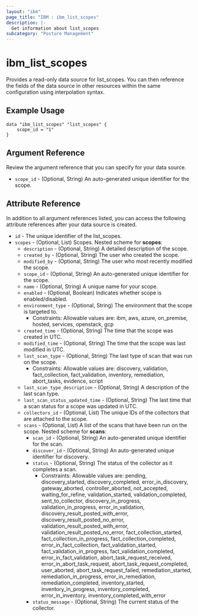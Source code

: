 ```yaml
---
layout: "ibm"
page_title: "IBM : ibm_list_scopes"
description: |-
  Get information about list_scopes
subcategory: "Posture Management"
---
```


# ibm_list_scopes

Provides a read-only data source for list_scopes. You can then reference the fields of the data source in other resources within the same configuration using interpolation syntax.

## Example Usage

```hcl
data "ibm_list_scopes" "list_scopes" {
	scope_id = "1"
}
```

## Argument Reference

Review the argument reference that you can specify for your data source.

* `scope_id` - (Optional, String) An auto-generated unique identifier for the scope.

## Attribute Reference

In addition to all argument references listed, you can access the following attribute references after your data source is created.

* `id` - The unique identifier of the list_scopes.
* `scopes` - (Optional, List) Scopes.
Nested scheme for **scopes**:
	* `description` - (Optional, String) A detailed description of the scope.
	* `created_by` - (Optional, String) The user who created the scope.
	* `modified_by` - (Optional, String) The user who most recently modified the scope.
	* `scope_id` - (Optional, String) An auto-generated unique identifier for the scope.
	* `name` - (Optional, String) A unique name for your scope.
	* `enabled` - (Optional, Boolean) Indicates whether scope is enabled/disabled.
	* `environment_type` - (Optional, String) The environment that the scope is targeted to.
	  * Constraints: Allowable values are: ibm, aws, azure, on_premise, hosted, services, openstack, gcp
	* `created_time` - (Optional, String) The time that the scope was created in UTC.
	* `modified_time` - (Optional, String) The time that the scope was last modified in UTC.
	* `last_scan_type` - (Optional, String) The last type of scan that was run on the scope.
	  * Constraints: Allowable values are: discovery, validation, fact_collection, fact_validation, inventory, remediation, abort_tasks, evidence, script
	* `last_scan_type_description` - (Optional, String) A description of the last scan type.
	* `last_scan_status_updated_time` - (Optional, String) The last time that a scan status for a scope was updated in UTC.
	* `collectors_id` - (Optional, List) The unique IDs of the collectors that are attached to the scope.
	* `scans` - (Optional, List) A list of the scans that have been run on the scope.
	Nested scheme for **scans**:
		* `scan_id` - (Optional, String) An auto-generated unique identifier for the scan.
		* `discover_id` - (Optional, String) An auto-generated unique identifier for discovery.
		* `status` - (Optional, String) The status of the collector as it completes a scan.
		  * Constraints: Allowable values are: pending, discovery_started, discovery_completed, error_in_discovery, gateway_aborted, controller_aborted, not_accepted, waiting_for_refine, validation_started, validation_completed, sent_to_collector, discovery_in_progress, validation_in_progress, error_in_validation, discovery_result_posted_with_error, discovery_result_posted_no_error, validation_result_posted_with_error, validation_result_posted_no_error, fact_collection_started, fact_collection_in_progress, fact_collection_completed, error_in_fact_collection, fact_validation_started, fact_validation_in_progress, fact_validation_completed, error_in_fact_validation, abort_task_request_received, error_in_abort_task_request, abort_task_request_completed, user_aborted, abort_task_request_failed, remediation_started, remediation_in_progress, error_in_remediation, remediation_completed, inventory_started, inventory_in_progress, inventory_completed, error_in_inventory, inventory_completed_with_error
		* `status_message` - (Optional, String) The current status of the collector.

